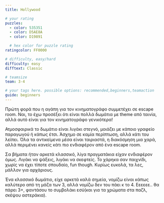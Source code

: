 ```yaml
---
title: Hollywood

# your rating
puzzles:
  - color: 535351
  - color: D5AE8A
  - color: D19891

  # hex color for puzzle rating
ratingcolor: FF0000

# difficulty, easy/hard
difficulty: easy
difftext: Classic

# teamsize
team: 3-4

# your tags here. possible options: recommended,beginners,teamaction
guide: beginners
---
```


Πρώτη φορά που η αγάπη για τον κινηματογράφο συμμετέχει σε escape room. Ναι, το έχω προσέξει ότι είναι πολλά δωμάτια με theme από ταινία, αλλά αυτό είναι για τον κινηματογράφο γενικότερα!

Ατμοσφαιρικά το δωμάτιο είναι λιγάκι στεγνό, μοιάζει με κάποιο γραφείο παραγωγού ή κάπως έτσι. Άσχημο σε καμία περίπτωση, αλλά κάτι του λείπει. Όλα τα αντικείμενα μέσα είναι ταιριαστά, η διακόσμηση μια χαρά, αλλά περιμένει κανείς κάτι πιο ενδιαφέρον από ένα escape room.

Σα βήματα ήταν αρκετά κλασσικό, λίγα πραγματάκια είχαν ενδιαφέρον όμως. Λιγάκι να ψάξεις, λιγάκι να σκεφτείς. Το χάρηκα σαν παιχνίδι, χωρίς να έχει τίποτε σπουδαίο, fun though. Κυρίως ευκολά, τα λες, μάλλον για αρχάριους.

Ένα κλασσικό δωμάτιο, είχε αρκετά καλά σημεία, νομίζω είναι κάπως καλύτερο από τη μάζα των 3, αλλά νομίζω δεν του πάει κ το 4. Εεεεεε.. θα πάρει 3+, φαντάσου το συμβολάκι εσύ(και για τα χρώματα στα παζλ, σκέψου αστεράκια).

